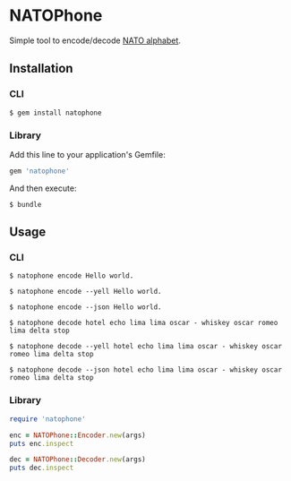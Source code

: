 # NATOPhone

Simple tool to encode/decode [NATO alphabet](https://en.wikipedia.org/wiki/NATO_phonetic_alphabet).

## Installation

### CLI

    $ gem install natophone

### Library

Add this line to your application's Gemfile:

```ruby
gem 'natophone'
```

And then execute:

    $ bundle

## Usage

### CLI

    $ natophone encode Hello world.

    $ natophone encode --yell Hello world.

    $ natophone encode --json Hello world.

    $ natophone decode hotel echo lima lima oscar - whiskey oscar romeo lima delta stop

    $ natophone decode --yell hotel echo lima lima oscar - whiskey oscar romeo lima delta stop

    $ natophone decode --json hotel echo lima lima oscar - whiskey oscar romeo lima delta stop

### Library

```ruby
require 'natophone'
```  

```ruby
enc = NATOPhone::Encoder.new(args)
puts enc.inspect
```  

```ruby
dec = NATOPhone::Decoder.new(args)
puts dec.inspect
```  

